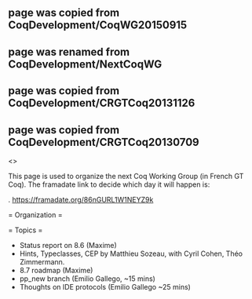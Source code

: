 ## page was copied from CoqDevelopment/CoqWG20150915
## page was renamed from CoqDevelopment/NextCoqWG
## page was copied from CoqDevelopment/CRGTCoq20131126
## page was copied from CoqDevelopment/CRGTCoq20130709
<<TableOfContents>>

This page is used to organize the next Coq Working Group (in French GT Coq). The framadate link to decide which day it will happen is:

 . https://framadate.org/86nGURL1W1NEYZ9k

= Organization =

= Topics =
  * Status report on 8.6 (Maxime)
  * Hints, Typeclasses, CEP by Matthieu Sozeau, with Cyril Cohen, Théo Zimmermann.
  * 8.7 roadmap (Maxime)
  * pp_new branch (Emilio Gallego, ~15 mins)
  * Thoughts on IDE protocols (Emilio Gallego ~25 mins)
